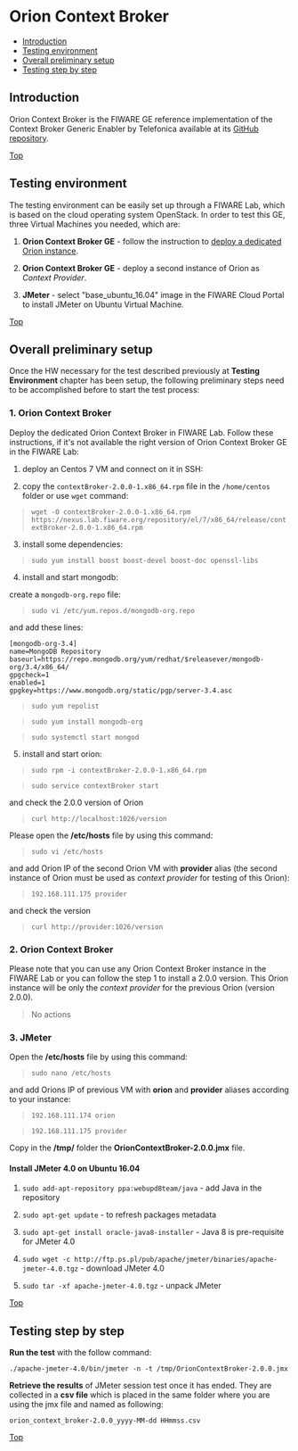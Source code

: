 # Orion Context Broker #

* [Introduction](#introduction)
* [Testing environment](#testing-environment)
* [Overall preliminary setup](#overall-preliminary-setup)
* [Testing step by step](#testing-step-by-step)


## Introduction ##

Orion Context Broker is the FIWARE GE reference implementation of the Context Broker Generic Enabler by Telefonica available at its [GitHub repository](https://github.com/telefonicaid/fiware-orion). 

[Top](#orion-context-broker)

## Testing environment ##

The testing environment can be easily set up through a FIWARE Lab, which is based on the cloud operating system OpenStack. 
In order to test this GE, three Virtual Machines you needed, which are: 

1. **Orion Context Broker GE** - follow the instruction to [deploy a dedicated Orion instance](https://catalogue.fiware.org/enablers/publishsubscribe-context-broker-orion-context-broker/creating-instances).

2. **Orion Context Broker GE** - deploy a second instance of Orion as *Context Provider*. 
 
3. **JMeter** - select "base_ubuntu_16.04" image in the FIWARE Cloud Portal to install JMeter on Ubuntu Virtual Machine.

[Top](#orion-context-broker)

## Overall preliminary setup ##

Once the HW necessary for the test described previously at **Testing Environment** chapter has been setup, the following preliminary steps need to be accomplished before to start the test process:

### 1. Orion Context Broker ###

Deploy the dedicated Orion Context Broker in FIWARE Lab. Follow these instructions, if it's not available the right version of Orion Context Broker GE in the FIWARE Lab: 

1) deploy an Centos 7 VM and connect on it in SSH: 

2) copy the `contextBroker-2.0.0-1.x86_64.rpm` file in the `/home/centos` folder or use `wget` command:

> `wget -O contextBroker-2.0.0-1.x86_64.rpm https://nexus.lab.fiware.org/repository/el/7/x86_64/release/contextBroker-2.0.0-1.x86_64.rpm` 

3) install some dependencies:

> `sudo yum install boost boost-devel boost-doc openssl-libs`

4) install and start mongodb:
 
create a `mongodb-org.repo` file:
 
> `sudo vi /etc/yum.repos.d/mongodb-org.repo`

and add these lines:

	[mongodb-org-3.4]
	name=MongoDB Repository
	baseurl=https://repo.mongodb.org/yum/redhat/$releasever/mongodb-org/3.4/x86_64/
	gpgcheck=1
	enabled=1
	gpgkey=https://www.mongodb.org/static/pgp/server-3.4.asc

> `sudo yum repolist`

> `sudo yum install mongodb-org`

> `sudo systemctl start mongod`
   
5) install and start orion:

> `sudo rpm -i contextBroker-2.0.0-1.x86_64.rpm`

> `sudo service contextBroker start`

and check the 2.0.0 version of Orion

> `curl http://localhost:1026/version`

Please open the **/etc/hosts** file by using this command:

> `sudo vi /etc/hosts` 

and add Orion IP of the second Orion VM with **provider** alias (the second instance of Orion must be used as *context provider* for testing of this Orion): 

> `192.168.111.175 provider`

and check the version

> `curl http://provider:1026/version`

### 2. Orion Context Broker ###

Please note that you can use any Orion Context Broker instance in the FIWARE Lab or you can follow the step 1 to install a 2.0.0 version. This Orion instance will be only the *context provider* for the previous Orion (version 2.0.0).

> No actions

### 3. JMeter ###

Open the **/etc/hosts** file by using this command:

> `sudo nano /etc/hosts` 

and add Orions IP of previous VM with **orion** and **provider** aliases according to your instance: 

> `192.168.111.174 orion`

> `192.168.111.175 provider`


Copy in the **/tmp/** folder the **OrionContextBroker-2.0.0.jmx** file.


#### Install JMeter 4.0 on Ubuntu 16.04 ####

1. `sudo add-apt-repository ppa:webupd8team/java` - add Java in the repository

2. `sudo apt-get update` - to refresh packages metadata

3. `sudo apt-get install oracle-java8-installer` - Java 8 is pre-requisite for JMeter 4.0

4. `sudo wget -c http://ftp.ps.pl/pub/apache/jmeter/binaries/apache-jmeter-4.0.tgz` - download JMeter 4.0

5. `sudo tar -xf apache-jmeter-4.0.tgz` - unpack JMeter

[Top](#orion-context-broker)

## Testing step by step ##

**Run the test** with the follow command: 

`./apache-jmeter-4.0/bin/jmeter -n -t /tmp/OrionContextBroker-2.0.0.jmx`

**Retrieve the results** of JMeter session test once it has ended. They are collected in a **csv file** which is placed in the same folder where you are using the jmx file and named as following: 

`orion_context_broker-2.0.0_yyyy-MM-dd HHmmss.csv`

[Top](#orion-context-broker)